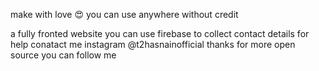 make with love 😍
you can use anywhere without credit 

a fully fronted website you can use firebase to collect contact details 
for help conatact me instagram @t2hasnainofficial 
thanks for more open source you can follow me 